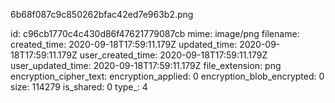 6b68f087c9c850262bfac42ed7e963b2.png

id: c96cb1770c4c430d86f47621779087cb
mime: image/png
filename: 
created_time: 2020-09-18T17:59:11.179Z
updated_time: 2020-09-18T17:59:11.179Z
user_created_time: 2020-09-18T17:59:11.179Z
user_updated_time: 2020-09-18T17:59:11.179Z
file_extension: png
encryption_cipher_text: 
encryption_applied: 0
encryption_blob_encrypted: 0
size: 114279
is_shared: 0
type_: 4